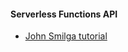 #### Serverless Functions API

- [John Smilga tutorial](https://www.youtube.com/watch?v=AfAZ33XjIBU)
